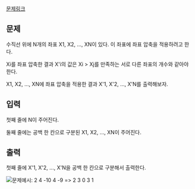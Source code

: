 [문제링크](https://www.acmicpc.net/problem/18870)
## 문제
수직선 위에 N개의 좌표 X1, X2, ..., XN이 있다. 이 좌표에 좌표 압축을 적용하려고 한다.

Xi를 좌표 압축한 결과 X'i의 값은 Xi > Xj를 만족하는 서로 다른 좌표의 개수와 같아야 한다.

X1, X2, ..., XN에 좌표 압축을 적용한 결과 X'1, X'2, ..., X'N를 출력해보자.

## 입력
첫째 줄에 N이 주어진다.

둘째 줄에는 공백 한 칸으로 구분된 X1, X2, ..., XN이 주어진다.

## 출력
첫째 줄에 X'1, X'2, ..., X'N을 공백 한 칸으로 구분해서 출력한다.

![문제예시: 2 4 -10 4 -9 => 2 3 0 3 1](C:\Users\류성빈\codingtest-study\NAVI0716\0703\[BOJ]18870좌표압축\문제예시.PNG)